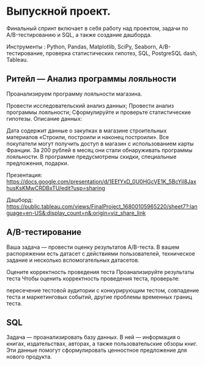 # Выпускной проект.

Финальный спринт включает в себя работу над проектом, задачи по A/B-тестированию и SQL, а также создание дашборда.

Инструменты : Python, Pandas, Matplotlib, SciPy, Seaborn, A/B-тестирование, проверка статистических гипотез, SQL, PostgreSQL dash, Tableau.

## Ритейл — Анализ программы лояльности
Проанализируем программу лояльности магазина.

Провести исследовательский анализ данных;
Провести анализ программы лояльности;
Сформулируйте и проверьте статистические гипотезы.
Описание данных:

Дата содержит данные о закупках в магазине строительных материалов «Строили, построили и наконец построили». Все покупатели могут получить доступ в магазин с использованием карты Франции. За 200 рублей в месяц они стали обнаруживать программы лояльности. В программе предусмотрены скидки, специальные предложения, подарки.

Презентация: https://docs.google.com/presentation/d/1EEfYxD_0U0HGcVE1K_5BcYil8JaxhusKsKMwCRDBxTU/edit?usp=sharing

Дашборд:     https://public.tableau.com/views/FinalProject_16800105965220/sheet7?:language=en-US&:display_count=n&:origin=viz_share_link



## A/B-тестирование
Ваша задача — провести оценку результатов A/B-теста. В вашем распоряжении есть датасет с действиями пользователей, техническое задание и несколько вспомогательных датасетов.

Оцените корректность проведения теста
Проанализируйте результаты теста
Чтобы оценить корректность проведения теста, проверьте:

пересечение тестовой аудитории с конкурирующим тестом,
совпадение теста и маркетинговых событий, другие проблемы временных границ теста.

## SQL
Задача — проанализировать базу данных. В ней — информация о книгах, издательствах, авторах, а также пользовательские обзоры книг. Эти данные помогут сформулировать ценностное предложение для нового продукта.
